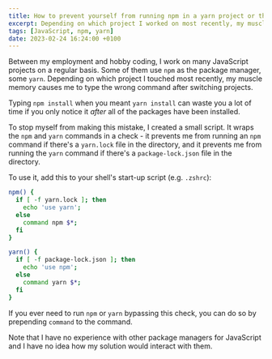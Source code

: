 ```yaml
---
title: How to prevent yourself from running npm in a yarn project or the other way around?
excerpt: Depending on which project I worked on most recently, my muscle memory causes me to type the wrong command when switching projects.
tags: [JavaScript, npm, yarn]
date: 2023-02-24 16:24:00 +0100
---
```


Between my employment and hobby coding, I work on many JavaScript projects on a regular basis. Some of them use `npm` as the package manager, some `yarn`. Depending on which project I touched most recently, my muscle memory causes me to type the wrong command after switching projects.

Typing `npm install` when you meant `yarn install` can waste you a lot of time if you only notice it _after_ all of the packages have been installed.

To stop myself from making this mistake, I created a small script. It wraps the `npm` and `yarn` commands in a check - it prevents me from running an `npm` command if there's a `yarn.lock` file in the directory, and it prevents me from running the `yarn` command if there's a `package-lock.json` file in the directory.

To use it, add this to your shell's start-up script (e.g. `.zshrc`):

```zsh
npm() {
  if [ -f yarn.lock ]; then
    echo 'use yarn';
  else
    command npm $*;
  fi
}

yarn() {
  if [ -f package-lock.json ]; then
    echo 'use npm';
  else
    command yarn $*;
  fi
}
```

If you ever need to run `npm` or `yarn` bypassing this check, you can do so by prepending `command` to the command.

Note that I have no experience with other package managers for JavaScript and I have no idea how my solution would interact with them.
